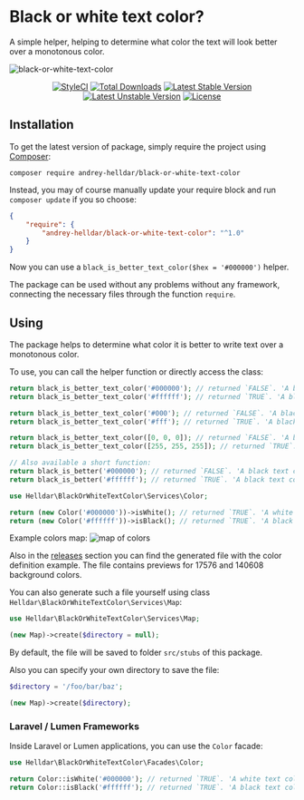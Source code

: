 # Black or white text color?

A simple helper, helping to determine what color the text will look better over a monotonous color.

![black-or-white-text-color](https://user-images.githubusercontent.com/10347617/43231566-9f9cb208-9075-11e8-9143-89b904cc8306.png)

<p align="center">
    <a href="https://styleci.io/repos/142359733"><img src="https://styleci.io/repos/142359733/shield" alt="StyleCI" /></a>
    <a href="https://packagist.org/packages/andrey-helldar/black-or-white-text-color"><img src="https://img.shields.io/packagist/dt/andrey-helldar/black-or-white-text-color.svg?style=flat-square" alt="Total Downloads" /></a>
    <a href="https://packagist.org/packages/andrey-helldar/black-or-white-text-color"><img src="https://poser.pugx.org/andrey-helldar/black-or-white-text-color/v/stable?format=flat-square" alt="Latest Stable Version" /></a>
    <a href="https://packagist.org/packages/andrey-helldar/black-or-white-text-color"><img src="https://poser.pugx.org/andrey-helldar/black-or-white-text-color/v/unstable?format=flat-square" alt="Latest Unstable Version" /></a>
    <a href="LICENSE"><img src="https://poser.pugx.org/andrey-helldar/black-or-white-text-color/license?format=flat-square" alt="License" /></a>
</p>

## Installation

To get the latest version of package, simply require the project using [Composer](https://getcomposer.org):

```
composer require andrey-helldar/black-or-white-text-color
```

Instead, you may of course manually update your require block and run `composer update` if you so choose:

```json
{
    "require": {
        "andrey-helldar/black-or-white-text-color": "^1.0"
    }
}
```

Now you can use a `black_is_better_text_color($hex = '#000000')` helper.

The package can be used without any problems without any framework, connecting the necessary files through the function `require`.

## Using

The package helps to determine what color it is better to write text over a monotonous color.

To use, you can call the helper function or directly access the class:

```php
return black_is_better_text_color('#000000'); // returned `FALSE`. 'A black text color not better for black background'
return black_is_better_text_color('#ffffff'); // returned `TRUE`. 'A black text color is better for white background'

return black_is_better_text_color('#000'); // returned `FALSE`. 'A black text color not better for black background'
return black_is_better_text_color('#fff'); // returned `TRUE`. 'A black text color is better for white background'

return black_is_better_text_color([0, 0, 0]); // returned `FALSE`. 'A black text color not better for black background'
return black_is_better_text_color([255, 255, 255]); // returned `TRUE`. 'A black text color is better for white background'

// Also available a short function:
return black_is_better('#000000'); // returned `FALSE`. 'A black text color not better for black background'
return black_is_better('#ffffff'); // returned `TRUE`. 'A black text color is better for white background'

use Helldar\BlackOrWhiteTextColor\Services\Color;

return (new Color('#000000'))->isWhite(); // returned `TRUE`. 'A white text color is better for black background'
return (new Color('#ffffff'))->isBlack(); // returned `TRUE`. 'A black text color is better for white background'
```

Example colors map:
![map of colors](https://user-images.githubusercontent.com/10347617/43231090-85dfba92-9073-11e8-9dbc-d2968b5ef1a2.png)

Also in the [releases](https://github.com/andrey-helldar/black-or-white-text-color/releases) section you can find the generated file with the color definition
example. The file contains previews for 17576 and 140608 background colors.

You can also generate such a file yourself using class `Helldar\BlackOrWhiteTextColor\Services\Map`:

```php
use Helldar\BlackOrWhiteTextColor\Services\Map;

(new Map)->create($directory = null);
```

By default, the file will be saved to folder `src/stubs` of this package.

Also you can specify your own directory to save the file:

```php
$directory = '/foo/bar/baz';

(new Map)->create($directory);
```

### Laravel / Lumen Frameworks

Inside Laravel or Lumen applications, you can use the `Color` facade:

```php
use Helldar\BlackOrWhiteTextColor\Facades\Color;

return Color::isWhite('#000000'); // returned `TRUE`. 'A white text color is better for black background'
return Color::isBlack('#ffffff'); // returned `TRUE`. 'A black text color is better for white background'
```
